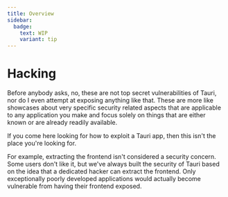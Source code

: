 ```yaml
---
title: Overview
sidebar:
  badge:
    text: WIP
    variant: tip
---
```


# Hacking

Before anybody asks, no, these are not top secret vulnerabilities of Tauri, nor do I even attempt at exposing anything like that. These are more like showcases about very specific security related aspects that are applicable to any application you make and focus solely on things that are either known or are already readily available.

If you come here looking for how to exploit a Tauri app, then this isn't the place you're looking for.

For example, extracting the frontend isn't considered a security concern. Some users don't like it, but we've always built the security of Tauri based on the idea that a dedicated hacker can extract the frontend. Only exceptionally poorly developed applications would actually become vulnerable from having their frontend exposed.
